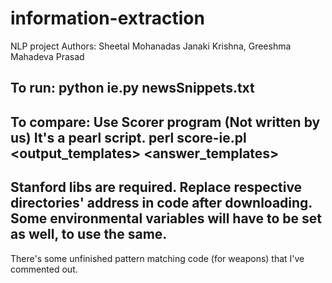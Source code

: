 # information-extraction
NLP project
Authors: Sheetal Mohanadas Janaki Krishna, Greeshma Mahadeva Prasad


To run:
python ie.py newsSnippets.txt
----

To compare: Use Scorer program (Not written by us) It's a pearl script.
perl score-ie.pl <output_templates> <answer_templates>
----

Stanford libs are required. Replace respective directories' address in code after downloading.
Some environmental variables will have to be set as well, to use the same.
----

There's some unfinished pattern matching code (for weapons) that I've commented out.

